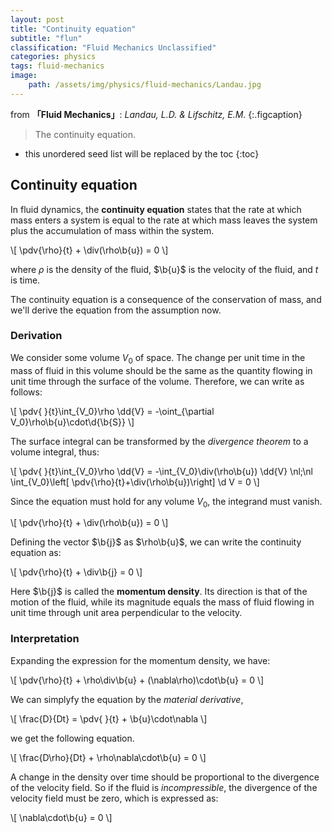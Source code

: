 ```yaml
---
layout: post
title: "Continuity equation"
subtitle: "flun"
classification: "Fluid Mechanics Unclassified"
categories: physics
tags: fluid-mechanics
image:
    path: /assets/img/physics/fluid-mechanics/Landau.jpg
---
```


from **「Fluid Mechanics」**: _Landau, L.D. & Lifschitz, E.M._
{:.figcaption}

> The continuity equation.

<!--more-->
* this unordered seed list will be replaced by the toc
{:toc}

## Continuity equation

In fluid dynamics, the **continuity equation** states that the rate at which mass enters a system is equal to 
the rate at which mass leaves the system plus the accumulation of mass within the system.

\\[ \pdv{\rho}{t} + \div(\rho\b{u}) = 0 \\]

where $\rho$ is the density of the fluid, $\b{u}$ is the velocity of the fluid, and $t$ is time.

The continuity equation is a consequence of the conservation of mass, and we'll derive the equation
from the assumption now.

### Derivation

We consider some volume $V_0$ of space. The change per unit time in the mass of fluid in this volume
should be the same as the quantity flowing in unit time through the surface of the volume.
Therefore, we can write as follows:

\\[ \pdv{ }{t}\int_{V_0}\rho \dd{V} = -\oint_{\partial V_0}\rho\b{u}\cdot\d{\b{S}} \\]

The surface integral can be transformed by the _divergence theorem_ to a volume integral, thus:

\\[ \pdv{ }{t}\int_{V_0}\rho \dd{V} = -\int_{V_0}\div(\rho\b{u}) \dd{V} \nl\;\nl
\\int_{V_0}\left[ \pdv{\rho}{t}+\div(\rho\b{u})\right] \d V = 0 \\]

Since the equation must hold for any volume $V_0$, the integrand must vanish.

\\[ \pdv{\rho}{t} + \div(\rho\b{u}) = 0 \\]

Defining the vector $\b{j}$ as $\rho\b{u}$, we can write the continuity equation as:

\\[ \pdv{\rho}{t} + \div\b{j} = 0 \\]

Here $\b{j}$ is called the **momentum density**. Its direction is that of the motion of the fluid,
while its magnitude equals the mass of fluid flowing in unit time through unit area perpendicular to the velocity.

### Interpretation

Expanding the expression for the momentum density, we have:

\\[ \pdv{\rho}{t} + \rho\div\b{u} + (\nabla\rho)\cdot\b{u} = 0 \\]

We can simplyfy the equation by the _material derivative_,

\\[ \frac{D}{Dt} = \pdv{ }{t} + \b{u}\cdot\nabla \\]

we get the following equation.

\\[ \frac{D\rho}{Dt} + \rho\nabla\cdot\b{u} = 0 \\]

A change in the density over time should be proportional to the divergence of the velocity field.
So if the fluid is _incompressible_, the divergence of the velocity field must be zero, which is expressed as:

\\[ \nabla\cdot\b{u} = 0 \\]